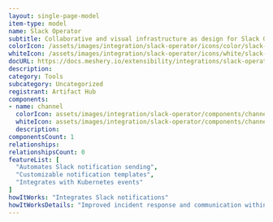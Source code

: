 ```yaml
---
layout: single-page-model
item-type: model
name: Slack Operator
subtitle: Collaborative and visual infrastructure as design for Slack Operator
colorIcon: /assets/images/integration/slack-operator/icons/color/slack-operator-color.svg
whiteIcon: /assets/images/integration/slack-operator/icons/white/slack-operator-white.svg
docURL: https://docs.meshery.io/extensibility/integrations/slack-operator
description: 
category: Tools
subcategory: Uncategorized
registrant: Artifact Hub
components: 
- name: channel
  colorIcon: assets/images/integration/slack-operator/components/channel/icons/color/channel-color.svg
  whiteIcon: assets/images/integration/slack-operator/components/channel/icons/white/channel-white.svg
  description: 
componentsCount: 1
relationships: 
relationshipsCount: 0
featureList: [
  "Automates Slack notification sending",
  "Customizable notification templates",
  "Integrates with Kubernetes events"
]
howItWorks: "Integrates Slack notifications"
howItWorksDetails: "Improved incident response and communication within Kubernetes"
---
```

